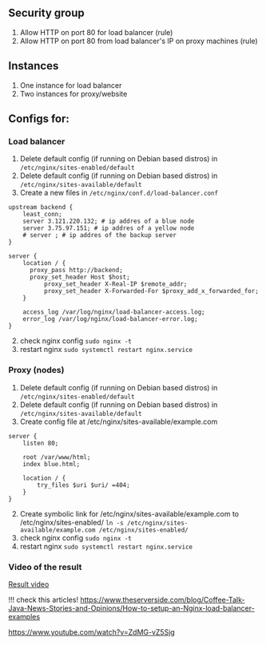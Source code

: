 ## Security group
1. Allow HTTP on port 80 for load balancer (rule)
2. Allow HTTP on port  80 from load balancer's IP on proxy machines (rule)

## Instances
1. One instance for load balancer
2. Two instances for proxy/website

## Configs for:
### Load balancer 
1. Delete default config (if running on Debian based distros) in `/etc/nginx/sites-enabled/default`
2. Delete default config (if running on Debian based distros) in `/etc/nginx/sites-available/default`
3. Create a new files in `/etc/nginx/conf.d/load-balancer.conf`

```
upstream backend {
	least_conn;
	server 3.121.220.132; # ip addres of a blue node
	server 3.75.97.151; # ip addres of a yellow node
	# server ; # ip addres of the backup server
}

server {
	location / {
	  proxy_pass http://backend;
	  proxy_set_header Host $host;
          proxy_set_header X-Real-IP $remote_addr;
          proxy_set_header X-Forwarded-For $proxy_add_x_forwarded_for;
	}

	access_log /var/log/nginx/load-balancer-access.log;
	error_log /var/log/nginx/load-balancer-error.log;
}
```
2. check nginx config `sudo nginx -t`
3. restart nginx `sudo systemctl restart nginx.service`
### Proxy (nodes)
1.  Delete default config (if running on Debian based distros) in `/etc/nginx/sites-enabled/default`
2. Delete default config (if running on Debian based distros) in `/etc/nginx/sites-available/default`
2. Create config file at /etc/nginx/sites-available/example.com
```
server {
    listen 80;

    root /var/www/html;
    index blue.html;

    location / {
        try_files $uri $uri/ =404;
    }
}
```
2. Create symbolic link for  /etc/nginx/sites-available/example.com to /etc/nginx/sites-enabled/ `ln -s /etc/nginx/sites-available/example.com /etc/nginx/sites-enabled/`
3.  check nginx config `sudo nginx -t`
4. restart nginx `sudo systemctl restart nginx.service`

### Video of the result

[Result video](../Videos/2025-01-12_19-13-07.mkv)


!!! check this articles! 
https://www.theserverside.com/blog/Coffee-Talk-Java-News-Stories-and-Opinions/How-to-setup-an-Nginx-load-balancer-examples

https://www.youtube.com/watch?v=ZdMG-vZ5Sjg
